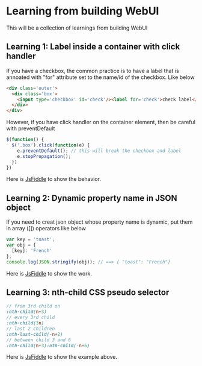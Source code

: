 # Learning from building WebUI

This will be a collection of learnings from building WebUI

## Learning 1: Label inside a container with click handler

If you have a checkbox, the common practice is to have a label that is annoated with "for" attribute set to the name/id of the checkbox. Like below


``` html
<div class='outer'>
  <div class='box'>
    <input type='checkbox' id='check'/><label for='check'>check label</label>
  </div>
</div>
```

However, if you have click handler on the container element, then be careful with preventDefault

``` javascript
$(function() {
  $('.box').click(function(e) {
    e.preventDefault(); // this will break the checkbox and label
    e.stopPropagation();
  })
})
```

Here is [JsFiddle](https://jsfiddle.net/23LupeLk/2/) to show the behavior.

## Learning 2: Dynamic property name in JSON object

If you need to creat json object whose property name is dynamic, put them in array ([]) operators like below

``` javascript
var key = 'toast';
var obj = {
  [key]: 'French'
};
console.log(JSON.stringify(obj)); // ==> { "toast": "French"}
```

Here is [JsFiddle](https://jsfiddle.net/Ln2zkk3h/) to show the work.

## Learning 3: nth-child CSS pseudo selector

```scss
// from 3rd child on
:nth-child(n+3)
// every 3rd child
:nth-child(3n)
// last 2 children
:nth-last-child(-n+2)
// between child 3 and 6
:nth-child(n+3):nth-child(-n+6)

```

Here is [JsFiddle](https://jsfiddle.net/b7z6e201/) to show the example above.

